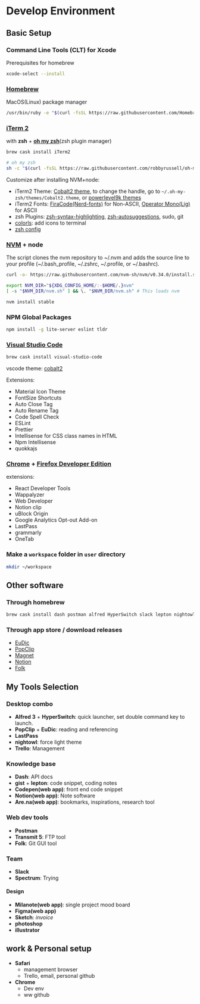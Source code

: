 # Develop Environment

## Basic Setup

### Command Line Tools (CLT) for Xcode

Prerequisites for homebrew

```sh
xcode-select --install
```

### [Homebrew](https://brew.sh/)

MacOS(Linux) package manager

```sh
/usr/bin/ruby -e "$(curl -fsSL https://raw.githubusercontent.com/Homebrew/install/master/install)"
```

### [iTerm 2](https://www.iterm2.com/)

with **zsh** + **[oh my zsh](https://github.com/robbyrussell/oh-my-zsh)**(zsh plugin manager)

```sh
brew cask install iTerm2
```

```sh
# oh my zsh
sh -c "$(curl -fsSL https://raw.githubusercontent.com/robbyrussell/oh-my-zsh/master/tools/install.sh)"
```

Customize after installing NVM+node:

- iTerm2 Theme: [Cobalt2 theme](https://github.com/wesbos/Cobalt2-iterm), to change the handle, go to `~/.oh-my-zsh/themes/Cobalt2.theme`, or [powerlevel9k themes](https://github.com/bhilburn/powerlevel9k#installation)
- iTerm2 Fonts: [FiraCode(Nerd-fonts)](https://github.com/ryanoasis/nerd-fonts/releases) for Non-ASCII, [Operator Mono(Lig)](https://github.com/kiliman/operator-mono-lig) for ASCII
- zsh Plugins: [zsh-syntax-highlighting](https://github.com/zsh-users/zsh-syntax-highlighting), [zsh-autosuggestions](https://github.com/zsh-users/zsh-autosuggestions), sudo, git
- [colorls](https://github.com/athityakumar/colorls): add icons to terminal
- [zsh config](https://gist.github.com/wenqili/00ad5a338dee9ce408d98caea9dfcc33)

### **[NVM](https://github.com/nvm-sh/nvm) + node**

The script clones the nvm repository to ~/.nvm and adds the source line to your profile (~/.bash_profile, ~/.zshrc, ~/.profile, or ~/.bashrc).

```sh
curl -o- https://raw.githubusercontent.com/nvm-sh/nvm/v0.34.0/install.sh | bash
```

```sh
export NVM_DIR="${XDG_CONFIG_HOME/:-$HOME/.}nvm"
[ -s "$NVM_DIR/nvm.sh" ] && \. "$NVM_DIR/nvm.sh" # This loads nvm
```

```sh
nvm install stable
```

### NPM Global Packages

```sh
npm install -g lite-server eslint tldr
```

### **[Visual Studio Code](https://code.visualstudio.com/download)**

```sh
brew cask install visual-studio-code
```

vscode theme: [cobalt2](https://github.com/wesbos/cobalt2-vscode)

Extensions:

- Material Icon Theme
- FontSize Shortcuts
- Auto Close Tag
- Auto Rename Tag
- Code Spell Check
- ESLint
- Prettier
- Intellisense for CSS class names in HTML
- Npm Intellisense
- quokkajs

### **[Chrome](https://www.google.com/chrome/)** + **[Firefox Developer Edition](https://www.mozilla.org/en-US/firefox/developer/)**

extensions:

- React Developer Tools
- Wappalyzer
- Web Developer
- Notion clip
- uBlock Origin
- Google Analytics Opt-out Add-on
- LastPass
- grammarly
- OneTab

### Make a `workspace` folder in `user` directory

```sh
mkdir ~/workspace
```

## Other software

### Through homebrew

```sh
brew cask install dash postman alfred HyperSwitch slack lepton nightowl
```

### Through app store / download releases

- [EuDic](https://www.eudic.net/eudic/mac_dictionary.aspx)
- [PopClip](https://pilotmoon.com/popclip/)
- [Magnet](https://magnet.crowdcafe.com/)
- [Notion](https://www.notion.so/desktop)
- [Folk](https://git-fork.com/)

## My Tools Selection

### Desktop combo

- **Alfred 3** + **HyperSwitch**: quick launcher, set double command key to launch.
- **PopClip** + **EuDic**: reading and referencing
- **LastPass**
- **nightowl**: force light theme
- **Trello**: Management

### Knowledge base

- **Dash**: API docs
- **gist** + **lepton**: code snippet, coding notes
- **Codepen(web app)**: front end code snippet
- **Notion(web app)**: Note software
- **Are.na(web app)**: bookmarks, inspirations, research tool

### Web dev tools

- **Postman**
- **Transmit 5**: FTP tool
- **Folk**: Git GUI tool

### Team

- **Slack**
- **Spectrum**: Trying

#### Design

- **Milanote(web app)**: single project mood board
- **Figma(web app)**
- **Sketch**: _invoice_
- **photoshop**
- **illustrator**

## work & Personal setup

- **Safari**
  - management browser
  - Trello, email, personal github
- **Chrome**
  - Dev env
  - ww github
